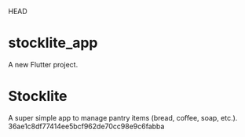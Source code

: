 HEAD
# stocklite_app

A new Flutter project.

# Stocklite
A super simple app to manage pantry items (bread, coffee, soap, etc.).
36ae1c8df77414ee5bcf962de70cc98e9c6fabba
